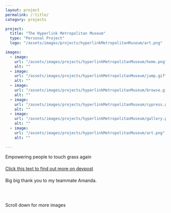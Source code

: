 ```yaml
---
layout: project
permalink: /:title/
category: projects

project:
  title: "The Hyperlink Metropolitan Museum"
  type: "Personal Project"
  logo: "/assets/images/projects/hyperlinkMetropolitanMuseum/art.png"

images:
  - image:
    url: "/assets/images/projects/hyperlinkMetropolitanMuseum/home.png"
    alt: ""
  - image:
    url: "/assets/images/projects/hyperlinkMetropolitanMuseum/jump.gif"
    alt: ""
  - image:
    url: "/assets/images/projects/hyperlinkMetropolitanMuseum/browse.gif"
    alt: ""
  - image:
    url: "/assets/images/projects/hyperlinkMetropolitanMuseum/cypress.gif"
    alt: ""
  - image:
    url: "/assets/images/projects/hyperlinkMetropolitanMuseum/gallery.png"
    alt: ""
  - image:
    url: "/assets/images/projects/hyperlinkMetropolitanMuseum/art.png"
    alt: ""

---
```

<p style="margin-bottom: 20px;">Empowering people to touch grass again</p>

<p style="margin-bottom: 20px;"><a href="https://devpost.com/software/breadbox-fuoa68" style="margin-bottom: 20px;">Click this text to find out more on devpost</a></p>

<p style="margin-bottom: 60px;">Big big thank you to my teammate Amanda.</p>

<p>Scroll down for more images</p>
